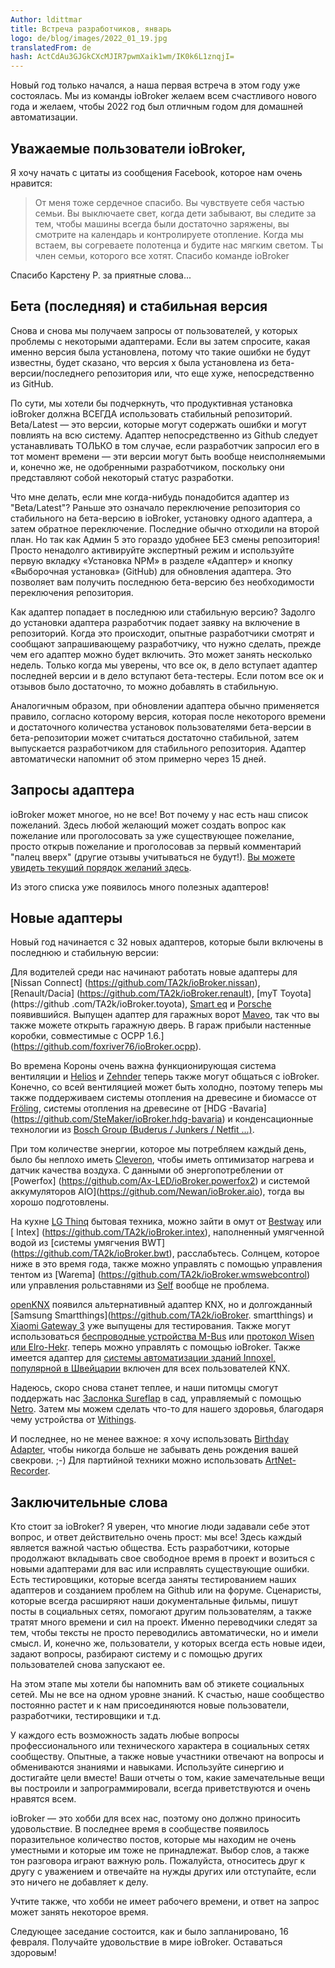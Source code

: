 ```yaml
---
Author: ldittmar
title: Встреча разработчиков, январь
logo: de/blog/images/2022_01_19.jpg
translatedFrom: de
hash: ActCdAu3GJGkCXcMJIR7pwmXaik1wm/IK0k6L1znqjI=
---
```

Новый год только начался, а наша первая встреча в этом году уже состоялась. Мы из команды ioBroker желаем всем счастливого нового года и желаем, чтобы 2022 год был отличным годом для домашней автоматизации.
<!-- SOURCE: 526468 Новый год только начался, а наша первая встреча в этом году уже состоялась. Мы из команды ioBroker желаем всем счастливого нового года и желаем, чтобы 2022 год был отличным годом для домашней автоматизации. -->

## Уважаемые пользователи ioBroker,
<!-- SOURCE: 627009 ## Уважаемые пользователи ioBroker, -->
Я хочу начать с цитаты из сообщения Facebook, которое нам очень нравится:
<!-- SOURCE: 733354 Я хочу начать с цитаты из сообщения Facebook, которое нам очень нравится: -->

>От меня тоже сердечное спасибо. Вы чувствуете себя частью семьи. Вы выключаете свет, когда дети забывают, вы следите за тем, чтобы машины всегда были достаточно заряжены, вы смотрите на календарь и контролируете отопление. Когда мы встаем, вы согреваете полотенца и будите нас мягким светом. Ты член семьи, которого все хотят. Спасибо команде ioBroker
<!-- SOURCE: 195419 >От меня тоже сердечное спасибо. Вы чувствуете себя частью семьи. Вы выключаете свет, когда дети забывают, вы следите за тем, чтобы машины всегда были достаточно заряжены, вы смотрите на календарь и контролируете отопление. Когда мы встаем, вы согреваете полотенца и будите нас мягким светом. Ты член семьи, которого все хотят. Спасибо команде ioBroker -->

Спасибо Карстену Р. за приятные слова...
<!-- SOURCE: 978113 Спасибо Карстену Р. за приятные слова... -->

## Бета (последняя) и стабильная версия
<!-- SOURCE: 69363 ## Бета (последняя) и стабильная версия -->
Снова и снова мы получаем запросы от пользователей, у которых проблемы с некоторыми адаптерами. Если вы затем спросите, какая именно версия была установлена, потому что такие ошибки не будут известны, будет сказано, что версия x была установлена из бета-версии/последнего репозитория или, что еще хуже, непосредственно из GitHub.
<!-- SOURCE: 681127 Снова и снова мы получаем запросы от пользователей, у которых проблемы с некоторыми адаптерами. Если вы затем спросите, какая именно версия была установлена, потому что такие ошибки не будут известны, будет сказано, что версия x была установлена из бета-версии/последнего репозитория или, что еще хуже, непосредственно из GitHub. -->

По сути, мы хотели бы подчеркнуть, что продуктивная установка ioBroker должна ВСЕГДА использовать стабильный репозиторий. Beta/Latest — это версии, которые могут содержать ошибки и могут повлиять на всю систему. Адаптер непосредственно из Github следует устанавливать ТОЛЬКО в том случае, если разработчик запросил его в тот момент времени — эти версии могут быть вообще неисполняемыми и, конечно же, не одобренными разработчиком, поскольку они представляют собой некоторый статус разработки.
<!-- SOURCE: 776552 По сути, мы хотели бы подчеркнуть, что продуктивная установка ioBroker должна ВСЕГДА использовать стабильный репозиторий. Beta/Latest — это версии, которые могут содержать ошибки и могут повлиять на всю систему. Адаптер непосредственно из Github следует устанавливать ТОЛЬКО в том случае, если разработчик запросил его в тот момент времени — эти версии могут быть вообще неисполняемыми и, конечно же, не одобренными разработчиком, поскольку они представляют собой некоторый статус разработки. -->

Что мне делать, если мне когда-нибудь понадобится адаптер из "Beta/Latest"? Раньше это означало переключение репозитория со стабильного на бета-версию в ioBroker, установку одного адаптера, а затем обратное переключение. Последние обычно отходили на второй план. Но так как Админ 5 это гораздо удобнее БЕЗ смены репозитория! Просто ненадолго активируйте экспертный режим и используйте первую вкладку «Установка NPM» в разделе «Адаптер» и кнопку «Выборочная установка» (GitHub) для обновления адаптера. Это позволяет вам получить последнюю бета-версию без необходимости переключения репозитория.
<!-- SOURCE: 82357 Что мне делать, если мне когда-нибудь понадобится адаптер из "Beta/Latest"? Раньше это означало переключение репозитория со стабильного на бета-версию в ioBroker, установку одного адаптера, а затем обратное переключение. Последние обычно отходили на второй план. Но так как Админ 5 это гораздо удобнее БЕЗ смены репозитория! Просто ненадолго активируйте экспертный режим и используйте первую вкладку «Установка NPM» в разделе «Адаптер» и кнопку «Выборочная установка» (GitHub) для обновления адаптера. Это позволяет вам получить последнюю бета-версию без необходимости переключения репозитория. -->

Как адаптер попадает в последнюю или стабильную версию? Задолго до установки адаптера разработчик подает заявку на включение в репозиторий. Когда это происходит, опытные разработчики смотрят и сообщают запрашивающему разработчику, что нужно сделать, прежде чем его адаптер можно будет включить. Это может занять несколько недель. Только когда мы уверены, что все ок, в дело вступает адаптер последней версии и в дело вступают бета-тестеры. Если потом все ок и отзывов было достаточно, то можно добавлять в стабильную.
<!-- SOURCE: 607824 Как адаптер попадает в последнюю или стабильную версию? Задолго до установки адаптера разработчик подает заявку на включение в репозиторий. Когда это происходит, опытные разработчики смотрят и сообщают запрашивающему разработчику, что нужно сделать, прежде чем его адаптер можно будет включить. Это может занять несколько недель. Только когда мы уверены, что все ок, в дело вступает адаптер последней версии и в дело вступают бета-тестеры. Если потом все ок и отзывов было достаточно, то можно добавлять в стабильную. -->

Аналогичным образом, при обновлении адаптера обычно применяется правило, согласно которому версия, которая после некоторого времени и достаточного количества установок пользователями бета-версии в бета-репозитории может считаться достаточно стабильной, затем выпускается разработчиком для стабильного репозитория. Адаптер автоматически напомнит об этом примерно через 15 дней.
<!-- SOURCE: 437585 Аналогичным образом, при обновлении адаптера обычно применяется правило, согласно которому версия, которая после некоторого времени и достаточного количества установок пользователями бета-версии в бета-репозитории может считаться достаточно стабильной, затем выпускается разработчиком для стабильного репозитория. Адаптер автоматически напомнит об этом примерно через 15 дней. -->

## Запросы адаптера
<!-- SOURCE: 360453 ## Запросы адаптера -->
ioBroker может многое, но не все! Вот почему у нас есть наш список пожеланий. Здесь любой желающий может создать вопрос как пожелание или проголосовать за уже существующее пожелание, просто открыв пожелание и проголосовав за первый комментарий "палец вверх" (другие отзывы учитываться не будут!). [Вы можете увидеть текущий порядок желаний здесь](https://github.com/ioBroker/AdapterRequests/issues?q=is%3Aissue+is%3Aopen+sort%3Areactions-%2B1-desc).
<!-- SOURCE: 711454 ioBroker может многое, но не все! Вот почему у нас есть наш список пожеланий. Здесь любой желающий может создать вопрос как пожелание или проголосовать за уже существующее пожелание, просто открыв пожелание и проголосовав за первый комментарий "палец вверх" (другие отзывы учитываться не будут!). §§LLLLL_0§§. -->

Из этого списка уже появилось много полезных адаптеров!
<!-- SOURCE: 517032 Из этого списка уже появилось много полезных адаптеров! -->

## Новые адаптеры
<!-- SOURCE: 221532 ## Новые адаптеры -->
Новый год начинается с 32 новых адаптеров, которые были включены в последнюю и стабильную версии:
<!-- SOURCE: 651120 Новый год начинается с 32 новых адаптеров, которые были включены в последнюю и стабильную версии: -->

Для водителей среди нас начинают работать новые адаптеры для [Nissan Connect] (https://github.com/TA2k/ioBroker.nissan), [Renault/Dacia] (https://github.com/TA2k/ioBroker.renault), [myT Toyota] (https://github .com/TA2k/ioBroker.toyota), [Smart eq](https://github.com/TA2k/ioBroker.smart-eq) и [Porsche](https://github.com/TA2k/ioBroker.porsche) появившийся. Выпущен адаптер для гаражных ворот [Maveo](https://github.com/TA2k/ioBroker.maveo), так что вы также можете открыть гаражную дверь. В гараж прибыли настенные коробки, совместимые с OCPP 1.6.](https://github.com/foxriver76/ioBroker.ocpp).
<!-- SOURCE: 623275 Для водителей среди нас начинают работать новые адаптеры для §§LLLLL_0§§. -->

Во времена Короны очень важна функционирующая система вентиляции и [Helios](https://github.com/iobroker-community-adapters/ioBroker.helios) и [Zehnder](https://github.com/TA2k/ioBroker.ehnder-cloud) теперь также могут общаться с ioBroker. Конечно, со всей вентиляцией может быть холодно, поэтому теперь мы также поддерживаем системы отопления на древесине и биомассе от [Fröling](https://github.com/TA2k/ioBroker.froeling), системы отопления на древесине от [HDG -Bavaria] (https://github.com/SteMaker/ioBroker.hdg-bavaria) и конденсационные технологии из [Bosch Group (Buderus / Junkers / Netfit ...)](https://github.com/tp1de/ioBroker.ems-esp).
<!-- SOURCE: 449710 Во времена Короны очень важна функционирующая система вентиляции и §§LLLLL_0§§. -->

При том количестве энергии, которое мы потребляем каждый день, было бы неплохо иметь [Cleveron](https://github.com/iobroker-community-adapters/ioBroker.cleveron), чтобы иметь оптимизатор нагрева и датчик качества воздуха. С данными об энергопотреблении от [Powerfox] (https://github.com/Ax-LED/ioBroker.powerfox2) и системой аккумуляторов AIO](https://github.com/Newan/ioBroker.aio), тогда вы хорошо подготовлены.
<!-- SOURCE: 320667 При том количестве энергии, которое мы потребляем каждый день, было бы неплохо иметь §§LLLLL_0§§, тогда вы хорошо подготовлены. -->

На кухне [LG Thinq](https://github.com/TA2k/ioBroker.lg-thinq) бытовая техника, можно зайти в омут от [Bestway](https://github.com/TA2k/ioBroker.bestway) или [ Intex] (https://github.com/TA2k/ioBroker.intex), наполненный умягченной водой из [системы умягчения BWT] (https://github.com/TA2k/ioBroker.bwt), расслабьтесь. Солнцем, которое ниже в это время года, также можно управлять с помощью управления тентом из [Warema] (https://github.com/TA2k/ioBroker.wmswebcontrol) или управления рольставнями из [Self](https://github.com/Rintrium/ioBroker.selverf) вообще не проблема.
<!-- SOURCE: 179005 На кухне §§LLLLL_0§§ вообще не проблема. -->

[openKNX](https://github.com/iobroker-community-adapters/ioBroker.openknx) появился альтернативный адаптер KNX, но и долгожданный [Samsung Smartthings](https://github.com/TA2k/ioBroker. smartthings) и [Xiaomi Gateway 3](https://github.com/lasthead0/ioBroker.xiaomi-gateway3) уже выпущены для тестирования. Также могут использоваться [беспроводные устройства M-Bus](https://github.com/lvogt/ioBroker.wireless-mbus) или [протокол Wisen или Elro-Hekr](https://github.com/TA2k/ioBroker.hekr). теперь можно управлять с помощью ioBroker. Также имеется адаптер для [системы автоматизации зданий Innoxel, популярной в Швейцарии](https://github.com/matthsc/ioBroker.innoxel) включен для всех пользователей KNX.
<!-- SOURCE: 472850 §§LLLLL_0§§ включен для всех пользователей KNX. -->

Надеюсь, скоро снова станет теплее, и наши питомцы смогут поддержать нас [Заслонка Sureflap](https://github.com/Sickboy78/ioBroker.sureflap) в сад, управляемый с помощью [Netro](https://github.com/realhawker/ioBroker.netro). Затем мы можем сделать что-то для нашего здоровья, благодаря чему устройства от [Withings](https://github.com/TA2k/ioBroker.withings).
<!-- SOURCE: 164790 Надеюсь, скоро снова станет теплее, и наши питомцы смогут поддержать нас §§LLLLL_0§§. -->

И последнее, но не менее важное: я хочу использовать [Birthday Adapter](https://github.com/klein0r/ioBroker.birthdays), чтобы никогда больше не забывать день рождения вашей свекрови. ;-) Для партийной техники можно использовать [ArtNet-Recorder](https://github.com/Bannsaenger/ioBroker.artnet-recorder).
<!-- SOURCE: 437833 И последнее, но не менее важное: я хочу использовать §§LLLLL_0§§. -->

## Заключительные слова
<!-- SOURCE: 923478 ## Заключительные слова -->
Кто стоит за ioBroker? Я уверен, что многие люди задавали себе этот вопрос, и ответ действительно очень прост: мы все! Здесь каждый является важной частью общества. Есть разработчики, которые продолжают вкладывать свое свободное время в проект и возиться с новыми адаптерами для вас или исправлять существующие ошибки. Есть тестировщики, которые всегда заняты тестированием наших адаптеров и созданием проблем на Github или на форуме. Сценаристы, которые всегда расширяют наши документальные фильмы, пишут посты в социальных сетях, помогают другим пользователям, а также тратят много времени и сил на проект. Именно переводчики следят за тем, чтобы тексты не просто переводились автоматически, но и имели смысл. И, конечно же, пользователи, у которых всегда есть новые идеи, задают вопросы, разбирают систему и с помощью других пользователей снова запускают ее.
<!-- SOURCE: 659608 Кто стоит за ioBroker? Я уверен, что многие люди задавали себе этот вопрос, и ответ действительно очень прост: мы все! Здесь каждый является важной частью общества. Есть разработчики, которые продолжают вкладывать свое свободное время в проект и возиться с новыми адаптерами для вас или исправлять существующие ошибки. Есть тестировщики, которые всегда заняты тестированием наших адаптеров и созданием проблем на Github или на форуме. Сценаристы, которые всегда расширяют наши документальные фильмы, пишут посты в социальных сетях, помогают другим пользователям, а также тратят много времени и сил на проект. Именно переводчики следят за тем, чтобы тексты не просто переводились автоматически, но и имели смысл. И, конечно же, пользователи, у которых всегда есть новые идеи, задают вопросы, разбирают систему и с помощью других пользователей снова запускают ее. -->

На этом этапе мы хотели бы напомнить вам об этикете социальных сетей. Мы не все на одном уровне знаний. К счастью, наше сообщество постоянно растет и к нам присоединяются новые пользователи, разработчики, тестировщики и т.д.
<!-- SOURCE: 767755 На этом этапе мы хотели бы напомнить вам об этикете социальных сетей. Мы не все на одном уровне знаний. К счастью, наше сообщество постоянно растет и к нам присоединяются новые пользователи, разработчики, тестировщики и т.д. -->

У каждого есть возможность задать любые вопросы профессионального или технического характера в социальных сетях сообществу. Опытные, а также новые участники отвечают на вопросы и обмениваются знаниями и навыками. Используйте синергию и достигайте цели вместе! Ваши отчеты о том, какие замечательные вещи вы построили и запрограммировали, всегда приветствуются и очень нравятся всем.
<!-- SOURCE: 928088 У каждого есть возможность задать любые вопросы профессионального или технического характера в социальных сетях сообществу. Опытные, а также новые участники отвечают на вопросы и обмениваются знаниями и навыками. Используйте синергию и достигайте цели вместе! Ваши отчеты о том, какие замечательные вещи вы построили и запрограммировали, всегда приветствуются и очень нравятся всем. -->

ioBroker — это хобби для всех нас, поэтому оно должно приносить удовольствие. В последнее время в сообществе появилось поразительное количество постов, которые мы находим не очень уместными и которые им тоже не принадлежат. Выбор слов, а также тон разговора играют важную роль. Пожалуйста, относитесь друг к другу с уважением и отвечайте на нужды других или отступайте, если это ничего не добавляет к делу.
<!-- SOURCE: 428709 ioBroker — это хобби для всех нас, поэтому оно должно приносить удовольствие. В последнее время в сообществе появилось поразительное количество постов, которые мы находим не очень уместными и которые им тоже не принадлежат. Выбор слов, а также тон разговора играют важную роль. Пожалуйста, относитесь друг к другу с уважением и отвечайте на нужды других или отступайте, если это ничего не добавляет к делу. -->

Учтите также, что хобби не имеет рабочего времени, и ответ на запрос может занять некоторое время.
<!-- SOURCE: 75769 Учтите также, что хобби не имеет рабочего времени, и ответ на запрос может занять некоторое время. -->

Следующее заседание состоится, как и было запланировано, 16 февраля. Получайте удовольствие в мире ioBroker. Оставаться здоровым!
<!-- SOURCE: 682923 Следующее заседание состоится, как и было запланировано, 16 февраля. Получайте удовольствие в мире ioBroker. Оставаться здоровым! -->